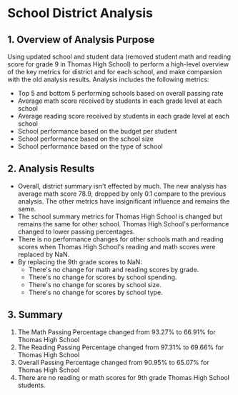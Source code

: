 # School District Analysis

## 1. Overview of Analysis Purpose

Using updated school and student data (removed student math and reading score for grade 9 in Thomas High School) to perform a high-level overview of the key metrics for district and for each school, and make comparsion with the old analysis results. Analysis includes the following metrics:

* Top 5 and bottom 5 performing schools based on overall passing rate
* Average math score received by students in each grade level at each school
* Average reading score received by students in each grade level at each school
* School performance based on the budget per student
* School performance based on the school size
* School performance based on the type of school



## 2. Analysis Results
* Overall, district summary isn't effected by much. The new analysis has average math score 78.9, dropped by only 0.1 compare to the previous analysis. The other metrics have insignificant influence and remains the same.
* The school summary metrics for Thomas High School is changed but remains the same for other school. Thomas High School's performance changed to lower passing percentages.
*  There is no performance changes for other schools math and reading scores when Thomas High School's reading and math scores were replaced by NaN. 
*  By replacing the 9th grade scores to NaN:
    *  There's no change for math and reading scores by grade.
    *  There's no change for scores by school spending.
    *  There's no change for scores by school size.
    *  There's no change for scores by school type.



## 3. Summary

1. The Math Passing Percentage changed from 93.27% to 66.91% for Thomas High School
2. The Reading Passing Percentage changed from 97.31% to 69.66% for Thomas High School
3. Overall Passing Percentage changed from 90.95% to 65.07% for Thomas High School
4. There are no reading or math scores for 9th grade Thomas High School students.
